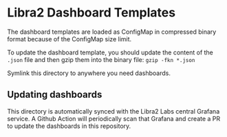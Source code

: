 # Libra2 Dashboard Templates

The dashboard templates are loaded as ConfigMap in compressed binary format because of the ConfigMap size limit.

To update the dashboard template, you should update the content of the `.json` file and then gzip them into the binary file: `gzip -fkn *.json`

Symlink this directory to anywhere you need dashboards.

## Updating dashboards

This directory is automatically synced with the Libra2 Labs central Grafana service. A Github Action will periodically scan that Grafana and create a PR to update the dashboards in this repository.
